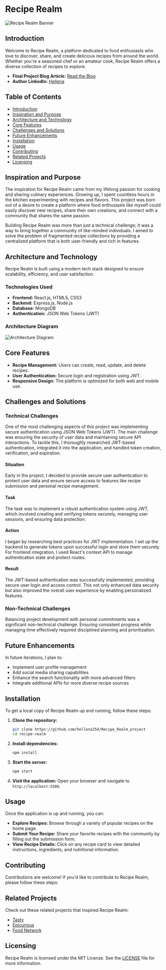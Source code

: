 # Recipe Realm

![Recipe Realm Banner](https://www.canva.com/design/DAGGI1rxojo/view) 

## Introduction

Welcome to Recipe Realm, a platform dedicated to food enthusiasts who love to discover, share, and create delicious recipes from around the world. Whether you're a seasoned chef or an amateur cook, Recipe Realm offers a diverse collection of recipes to explore.

- **Final Project Blog Article:** [Read the Blog](https://medium.com/@atienohellen125/exploring-recipe-realm-building-a-culinary-adventure-with-express-js-mongodb-and-react-0c0776e20346)
- **Author LinkedIn:** [Hellena](https://www.linkedin.com/in/hellen-atieno-0635b1190/)

## Table of Contents

- [Introduction](#introduction)
- [Inspiration and Purpose](#inspiration-and-purpose)
- [Architecture and Technology](#architecture-and-technology)
- [Core Features](#core-features)
- [Challenges and Solutions](#challenges-and-solutions)
- [Future Enhancements](#future-enhancements)
- [Installation](#installation)
- [Usage](#usage)
- [Contributing](#contributing)
- [Related Projects](#related-projects)
- [Licensing](#licensing)

## Inspiration and Purpose

The inspiration for Recipe Realm came from my lifelong passion for cooking and sharing culinary experiences. Growing up, I spent countless hours in the kitchen experimenting with recipes and flavors. This project was born out of a desire to create a platform where food enthusiasts like myself could easily discover new recipes, share their own creations, and connect with a community that shares the same passion.

Building Recipe Realm was more than just a technical challenge; it was a way to bring together a community of like-minded individuals. I aimed to solve the problem of fragmented recipe collections by providing a centralized platform that is both user-friendly and rich in features.

## Architecture and Technology

Recipe Realm is built using a modern tech stack designed to ensure scalability, efficiency, and user satisfaction.

### Technologies Used

- **Frontend:** React.js, HTML5, CSS3
- **Backend:** Express.js, Node.js
- **Database:** MongoDB
- **Authentication:** JSON Web Tokens (JWT)

### Architecture Diagram

![Architecture Diagram](https://viewer.diagrams.net/?tags=%7B%7D&highlight=0000ff&edit=_blank&layers=1&nav=1&title=Recipe_sharing.drawio#Uhttps%3A%2F%2Fdrive.google.com%2Fuc%3Fid%3D1o65gkTtFlzJIwQMTV9duH88g-racomGy%26export%3Ddownload#%7B%22pageId%22%3A%22e3a06f82-3646-2815-327d-82caf3d4e204%22%7D)

## Core Features

- **Recipe Management:** Users can create, read, update, and delete recipes.
- **User Authentication:** Secure login and registration using JWT.
- **Responsive Design:** The platform is optimized for both web and mobile use.

## Challenges and Solutions

### Technical Challenges

One of the most challenging aspects of this project was implementing secure authentication using JSON Web Tokens (JWT). The main challenge was ensuring the security of user data and maintaining secure API interactions. To tackle this, I thoroughly researched JWT-based authentication, integrated it into the application, and handled token creation, verification, and expiration.

#### Situation

Early in the project, I decided to provide secure user authentication to protect user data and ensure secure access to features like recipe submission and personal recipe management.

#### Task

The task was to implement a robust authentication system using JWT, which involved creating and verifying tokens securely, managing user sessions, and ensuring data protection.

#### Action

I began by researching best practices for JWT implementation. I set up the backend to generate tokens upon successful login and store them securely. For frontend integration, I used React's context API to manage authentication state and protect routes.

#### Result

The JWT-based authentication was successfully implemented, providing secure user login and access control. This not only enhanced data security but also improved the overall user experience by enabling personalized features.

### Non-Technical Challenges

Balancing project development with personal commitments was a significant non-technical challenge. Ensuring consistent progress while managing time effectively required disciplined planning and prioritization.

## Future Enhancements

In future iterations, I plan to:

- Implement user profile management
- Add social media sharing capabilities
- Enhance the search functionality with more advanced filters
- Integrate additional APIs for more diverse recipe sources

## Installation

To get a local copy of Recipe Realm up and running, follow these steps:

1. **Clone the repository:**
   ```bash
   git clone https://github.com/hellena254/Recipe_Realm_project
   cd recipe-realm
   ```

2. **Install dependencies:**
   ```bash
   npm install
   ```

3. **Start the server:**
   ```bash
   npm start
   ```

6. **Visit the application:**
   Open your browser and navigate to `http://localhost:5500`.

## Usage

Once the application is up and running, you can:

- **Explore Recipes:** Browse through a variety of popular recipes on the home page.
- **Submit Your Recipe:** Share your favorite recipes with the community by filling out the submission form.
- **View Recipe Details:** Click on any recipe card to view detailed instructions, ingredients, and nutritional information.


## Contributing

Contributions are welcome! If you'd like to contribute to Recipe Realm, please follow these steps:


## Related Projects

Check out these related projects that inspired Recipe Realm:

- [Tasty](https://tasty.co/)
- [Epicurious](https://www.epicurious.com/)
- [Food Network](https://www.foodnetwork.com/)

## Licensing

Recipe Realm is licensed under the MIT License. See the [LICENSE](LICENSE) file for more information.


